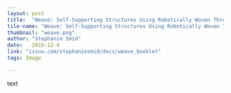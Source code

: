 ```yaml
---
layout: post
title:  "Weave: Self-Supporting Structures Using Robotically Woven Thread"
tile-name: "Weave: Self-Supporting Structures Using Robotically Woven Thread"
thumbnail: "weave.png"
author: "Stephanie Smid"
date:   2016-12-4
link: "issuu.com/stephaniesmid/docs/weave_booklet"
tags: Image

---
```


text